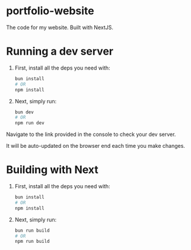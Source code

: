 # portfolio-website
The code for my website. Built with NextJS.

# Running a dev server
1. First, install all the deps you need with:

   ```bash
   bun install
   # OR
   npm install
   ```

2. Next, simply run:

   ```bash
   bun dev
   # OR
   npm run dev
   ```

Navigate to the link provided in the console to check your dev server.

It will be auto-updated on the browser end each time you make changes.

# Building with Next
1. First, install all the deps you need with:

   ```bash
   bun install
   # OR
   npm install
   ```

2. Next, simply run:

   ```bash
   bun run build
   # OR
   npm run build
   ```